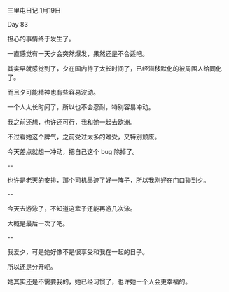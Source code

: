 三里屯日记 1月19日

Day 83

担心的事情终于发生了。

一直感觉有一天夕会突然爆发，果然还是不合适吧。

其实早就感觉到了，夕在国内待了太长时间了，已经潜移默化的被周围人给同化了。

而且夕可能精神也有些容易波动。

一个人太长时间了，所以也不会忍耐，特别容易冲动。

我之前还想，也许还可行，我和她一起去欧洲。

不过看她这个脾气，之前受过太多的难受，又特别颓废。

今天差点就想一冲动，把自己这个 bug 除掉了。

--

也许是老天的安排，那个司机墨迹了好一阵子，所以我刚好在门口碰到夕。

-- 

今天去游泳了，不知道这辈子还能再游几次泳。

大概是最后一次了吧。

--

我爱夕，可是她好像不是很享受和我在一起的日子。

所以还是分开吧。

她其实还是不需要我的，她已经习惯了，也许她一个人会更幸福的。